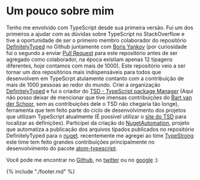 # Um pouco sobre mim

Tenho me envolvido com TypeScript desde sua primeira versão. Fui um dos primeiros a ajudar com as dúvidas sobre TypeScript no StackOverflow e tive a oportunidade de ser o primeiro membro colaborador do repositório [DefinitelyTyped](https://github.com/borisyankov/DefinitelyTyped) no Github juntamente com [Boris Yankov](https://github.com/borisyankov) (por curiosidade fui o segundo a enviar [Pull Request](https://github.com/borisyankov/DefinitelyTyped/commit/d0661c214948c6876657bc53e2b5bd473c255902) para este repositório antes de ser agregado como colaborador, na época existiam apenas 12 tipagens diferentes, hoje contamos com mais de 1000). Este repositório veio a ser tornar um dos repositórios mais indispensáveis para todos que desenvolvem em TypeScrpt atulamente contanto com a contribuição de mais de 1000 pessoas ao redor do mundo. Criei a organização [DefinitelyTyped](https://github.com/DefinitelyTyped) e fui o criador do [TSD - TypeScript package Manager](https://github.com/DefinitelyTyped/tsd) (Aqui não posso deixar de mencionar que tive imensas contribuições do [Bart van der Schoor](https://github.com/Bartvds), sem as contribuições dele o TSD não chegaria tão longe), ferramenta que tem feito parte do ciclo de desenvolvimento dos projetos que utilizam TypeScript atualmente (É possível utilizar o [site do TSD](http://definitelytyped.org/tsd/) para localizar as definições). Participei da criação do [NugetAutomation](https://github.com/DefinitelyTyped/NugetAutomation/issues/1), projeto que automatiza a publicação dos arquivos tipados publicados no repositório DefinitelyTyped para o [nuget](http://www.nuget.org/packages?q=Definitelytyped). recentemente me agregei ao time [TypeStrong](TypeStrong) este time tem feito grandes contribuições principalmente no desenvolvimento do pacote [atom-typescript](https://atom.io/packages/atom-typescript).

Você pode me encontrar no [Github](https://github.com/diullei), no [twitter](https://twitter.com/diullei) ou no [google](https://www.google.com.br/search?q=diullei) :)

{% include "./footer.md" %}
